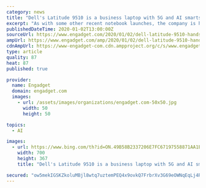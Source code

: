 ```yaml
---
category: news
title: "Dell's Latitude 9510 is a business laptop with 5G and AI smarts"
excerpt: "As with some other recent notebook launches, the company is highlighting a few superlatives here. Dell is calling the Latitude 9510 \"world's most intelligent 15-inch PC with built-in AI,\" the \"world's smallest, lightest ultra-premium business 15-inch PC\" and the \"longest running 15-inch PC.\" That's a lot to promise, but let's start with one ..."
publishedDateTime: 2020-01-02T13:00:00Z
sourceUrl: https://www.engadget.com/2020/01/02/dell-latitude-9510-hands-on-specs-ai-battery-life/
ampUrl: https://www.engadget.com/amp/2020/01/02/dell-latitude-9510-hands-on-specs-ai-battery-life/
cdnAmpUrl: https://www-engadget-com.cdn.ampproject.org/c/s/www.engadget.com/amp/2020/01/02/dell-latitude-9510-hands-on-specs-ai-battery-life/
type: article
quality: 87
heat: 87
published: true

provider:
  name: Engadget
  domain: engadget.com
  images:
    - url: /assets/images/organizations/engadget.com-50x50.jpg
      width: 50
      height: 50

topics:
  - AI

images:
  - url: https://www.bing.com/th?id=ON.49B58B2337206E7FC67197558871AA1E
    width: 700
    height: 367
    title: "Dell's Latitude 9510 is a business laptop with 5G and AI smarts"

secured: "ow5mekIGSKZkoluMBjl8wtq7uztemPEQ4x9ovkQ7FrbrXv3G69eOWNqEqLj4R9Xe5dxMuD9wd8SkqjVWR5PG/j8tEaHKvP4EElhuCYR4zxnhRVWEqvQNELVn64XBVljAUFtDuTE1u29tGn2LZbeCZIgCeKjg319mkgXJb46OkCuJ6gybOMKGdw/SZbKfqPFdkocctig91rf7C3lYeES05ioBxZTgV4/yskekhCEvZMsd6eZ+OjTdSEVV11cISXNX3+P/1NMjhMoBC7k3exyp0w==;DqHGL8Ts07FmnV/zfrvnVQ=="
---
```



